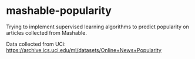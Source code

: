 # mashable-popularity
Trying to implement supervised learning algorithms to predict popularity on articles collected from Mashable. 

Data collected from UCi:
https://archive.ics.uci.edu/ml/datasets/Online+News+Popularity


